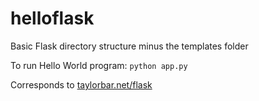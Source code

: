helloflask
==========
Basic Flask directory structure minus the templates folder

To run Hello World program:
<code>python app.py</code>

Corresponds to [taylorbar.net/flask](http://www.taylorbar.net/flask)
